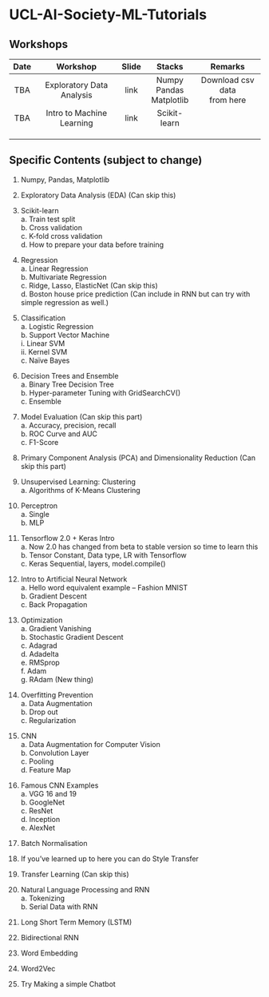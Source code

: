 # UCL-AI-Society-ML-Tutorials

## Workshops
| Date |          Workshop         | Slide |             Stacks            |             Remarks             |
|:----:|:-------------------------:|:-----:|:-----------------------------:|:-------------------------------:|
|  TBA | Exploratory Data Analysis |  link | Numpy<br>Pandas<br>Matplotlib | Download csv data <br>from here |
|  TBA | Intro to Machine Learning |  link |          Scikit-learn         |                                 |
|      |                           |       |                               |                                 |
|      |                           |       |                               |                                 |
|      |                           |       |                               |                                 |


## Specific Contents (subject to change)

1.	Numpy, Pandas, Matplotlib

2.	Exploratory Data Analysis (EDA) (Can skip this)

3.	Scikit-learn  
    a.	Train test split  
    b.	Cross validation  
    c.	K-fold cross validation  
    d.	How to prepare your data before training  

4.	Regression  
    a.	Linear Regression  
    b.	Multivariate Regression  
    c.	Ridge, Lasso, ElasticNet (Can skip this)  
    d.	Boston house price prediction (Can include in RNN but can try with simple regression as well.)  

5.	Classification  
    a.	Logistic Regression  
    b.	Support Vector Machine  
        i.	Linear SVM  
        ii.	Kernel SVM  
    c.	Naïve Bayes  

6.	Decision Trees and Ensemble  
    a.	Binary Tree Decision Tree  
    b.	Hyper-parameter Tuning with GridSearchCV()  
    c.	Ensemble  
    
7.	Model Evaluation (Can skip this part)  
    a.	Accuracy, precision, recall    
    b.	ROC Curve and AUC  
    c.	F1-Score  
    
8.	Primary Component Analysis (PCA) and Dimensionality Reduction (Can skip this part)  

9.	Unsupervised Learning: Clustering  
    a.	Algorithms of K-Means Clustering

10.	Perceptron  
    a.	Single  
    b.	MLP  
    
11.	Tensorflow 2.0 + Keras Intro  
    a.	Now 2.0 has changed from beta to stable version so time to learn this  
    b.	Tensor Constant, Data type, LR with Tensorflow  
    c.	Keras Sequential, layers, model.compile()  

12.	Intro to Artificial Neural Network  
    a.	Hello word equivalent example – Fashion MNIST  
    b.	Gradient Descent  
    c.	Back Propagation  
    
13.	Optimization  
    a.	Gradient Vanishing  
    b.	Stochastic Gradient Descent  
    c.	Adagrad  
    d.	Adadelta  
    e.	RMSprop  
    f.	Adam  
    g.	RAdam (New thing)  
    
14.	Overfitting Prevention    
    a.	Data Augmentation  
    b.	Drop out  
    c.	Regularization  

15.	CNN  
    a.	Data Augmentation for Computer Vision  
    b.	Convolution Layer  
    c.	Pooling  
    d.	Feature Map  
    
16.	Famous CNN Examples  
    a.	VGG 16 and 19  
    b.	GoogleNet  
    c.	ResNet  
    d.	Inception  
    e.	AlexNet  

17.	Batch Normalisation

18.	If you’ve learned up to here you can do Style Transfer

19.	Transfer Learning (Can skip this)   

20. Natural Language Processing and RNN    
    a.	Tokenizing  
    b.	Serial Data with RNN  
    
21.	Long Short Term Memory (LSTM)  

22.	Bidirectional RNN  

23.	Word Embedding  

24.	Word2Vec

25.	Try Making a simple Chatbot   
